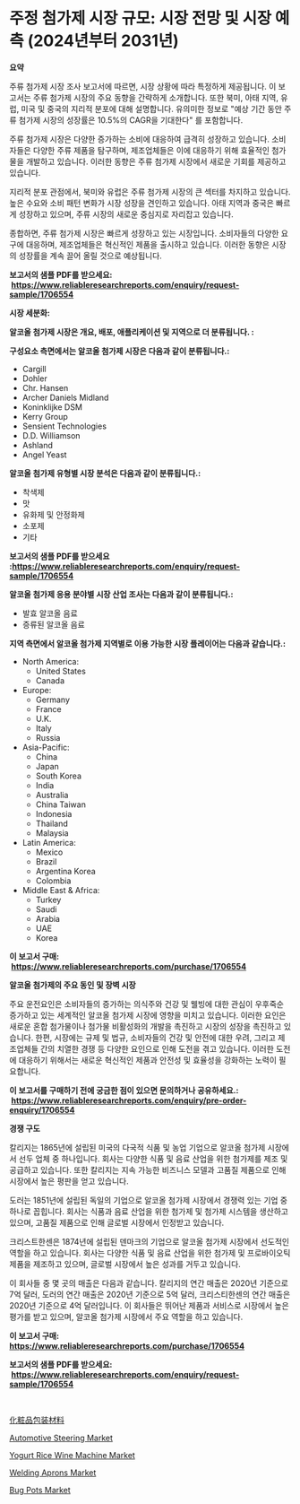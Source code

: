 <p><h1>주정 첨가제 시장 규모: 시장 전망 및 시장 예측 (2024년부터 2031년)</h1></p><p><strong>요약</strong></p>
<p><p>주류 첨가제 시장 조사 보고서에 따르면, 시장 상황에 따라 특정하게 제공됩니다. 이 보고서는 주류 첨가제 시장의 주요 동향을 간략하게 소개합니다. 또한 북미, 아태 지역, 유럽, 미국 및 중국의 지리적 분포에 대해 설명합니다. 유의미한 정보로 "예상 기간 동안 주류 첨가제 시장의 성장률은 10.5%의 CAGR을 기대한다" 를 포함합니다.</p><p>주류 첨가제 시장은 다양한 증가하는 소비에 대응하여 급격히 성장하고 있습니다. 소비자들은 다양한 주류 제품을 탐구하며, 제조업체들은 이에 대응하기 위해 효율적인 첨가물을 개발하고 있습니다. 이러한 동향은 주류 첨가제 시장에서 새로운 기회를 제공하고 있습니다.</p><p>지리적 분포 관점에서, 북미와 유럽은 주류 첨가제 시장의 큰 섹터를 차지하고 있습니다. 높은 수요와 소비 패턴 변화가 시장 성장을 견인하고 있습니다. 아태 지역과 중국은 빠르게 성장하고 있으며, 주류 시장의 새로운 중심지로 자리잡고 있습니다.</p><p>종합하면, 주류 첨가제 시장은 빠르게 성장하고 있는 시장입니다. 소비자들의 다양한 요구에 대응하며, 제조업체들은 혁신적인 제품을 출시하고 있습니다. 이러한 동향은 시장의 성장률을 계속 끌어 올릴 것으로 예상됩니다.</p></p>
<p><strong>보고서의 샘플 PDF를 받으세요: &nbsp;<a href="https://www.reliableresearchreports.com/enquiry/request-sample/1706554">https://www.reliableresearchreports.com/enquiry/request-sample/1706554</a></strong></p>
<p><strong>시장 세분화:</strong></p>
<p><strong> 알코올 첨가제 시장은 개요, 배포, 애플리케이션 및 지역으로 더 분류됩니다. :</strong></p>
<p><strong>구성요소 측면에서는 알코올 첨가제 시장은 다음과 같이 분류됩니다.:</strong></p>
<p><ul><li>Cargill</li><li>Dohler</li><li>Chr. Hansen</li><li>Archer Daniels Midland</li><li>Koninklijke DSM</li><li>Kerry Group</li><li>Sensient Technologies</li><li>D.D. Williamson</li><li>Ashland</li><li>Angel Yeast</li></ul></p>
<p><strong> 알코올 첨가제 유형별 시장 분석은 다음과 같이 분류됩니다.:</strong></p>
<p><ul><li>착색제</li><li>맛</li><li>유화제 및 안정화제</li><li>소포제</li><li>기타</li></ul></p>
<p><strong>보고서의 샘플 PDF를 받으세요 :<a href="https://www.reliableresearchreports.com/enquiry/request-sample/1706554">https://www.reliableresearchreports.com/enquiry/request-sample/1706554</a></strong></p>
<p><strong> 알코올 첨가제 응용 분야별 시장 산업 조사는 다음과 같이 분류됩니다.:</strong></p>
<p><ul><li>발효 알코올 음료</li><li>증류된 알코올 음료</li></ul></p>
<p><strong>지역 측면에서 알코올 첨가제 지역별로 이용 가능한 시장 플레이어는 다음과 같습니다.:</strong></p>
<p><ul>
    <li>
        North America:
        <ul>
            <li>United States</li>
            <li>Canada</li>
        </ul>
    </li>
    <li>
        Europe:
        <ul>
            <li>Germany</li>
            <li>France</li>
            <li>U.K.</li>
            <li>Italy</li>
            <li>Russia</li>
        </ul>
    </li>
    <li>
        Asia-Pacific:
        <ul>
            <li>China</li>
            <li>Japan</li>
            <li>South Korea</li>
            <li>India</li>
            <li>Australia</li>
            <li>China Taiwan</li>
            <li>Indonesia</li>
            <li>Thailand</li>
            <li>Malaysia</li>
        </ul>
    </li>
    <li>
        Latin America:
        <ul>
            <li>Mexico</li>
            <li>Brazil</li>
            <li>Argentina Korea</li>
            <li>Colombia</li>
        </ul>
    </li>
    <li>
        Middle East & Africa:
        <ul>
            <li>Turkey</li>
            <li>Saudi</li>
            <li>Arabia</li>
            <li>UAE</li>
            <li>Korea</li>
        </ul>
    </li>
    </ul></p>
<p><strong>이 보고서 구매: &nbsp;<a href="https://www.reliableresearchreports.com/purchase/1706554">https://www.reliableresearchreports.com/purchase/1706554</a></strong></p>
<p><strong>알코올 첨가제의 주요 동인 및 장벽 시장</strong></p>
<p><p>주요 운전요인은 소비자들의 증가하는 의식주와 건강 및 웰빙에 대한 관심이 우후죽순 증가하고 있는 세계적인 알코올 첨가제 시장에 영향을 미치고 있습니다. 이러한 요인은 새로운 혼합 첨가물이나 첨가물 비활성화의 개발을 촉진하고 시장의 성장을 촉진하고 있습니다. 한편, 시장에는 규제 및 법규, 소비자들의 건강 및 안전에 대한 우려, 그리고 제조업체들 간의 치열한 경쟁 등 다양한 요인으로 인해 도전을 겪고 있습니다. 이러한 도전에 대응하기 위해서는 새로운 혁신적인 제품과 안전성 및 효율성을 강화하는 노력이 필요합니다.</p></p>
<p><strong>이 보고서를 구매하기 전에 궁금한 점이 있으면 문의하거나 공유하세요.: &nbsp;<a href="https://www.reliableresearchreports.com/enquiry/pre-order-enquiry/1706554">https://www.reliableresearchreports.com/enquiry/pre-order-enquiry/1706554</a></strong></p>
<p><strong>경쟁 구도</strong></p>
<p><p>칼리지는 1865년에 설립된 미국의 다국적 식품 및 농업 기업으로 알코올 첨가제 시장에서 선두 업체 중 하나입니다. 회사는 다양한 식품 및 음료 산업을 위한 첨가제를 제조 및 공급하고 있습니다. 또한 칼리지는 지속 가능한 비즈니스 모델과 고품질 제품으로 인해 시장에서 높은 평판을 얻고 있습니다. </p><p>도러는 1851년에 설립된 독일의 기업으로 알코올 첨가제 시장에서 경쟁력 있는 기업 중 하나로 꼽힙니다. 회사는 식품과 음료 산업을 위한 첨가제 및 첨가제 시스템을 생산하고 있으며, 고품질 제품으로 인해 글로벌 시장에서 인정받고 있습니다. </p><p>크리스트한센은 1874년에 설립된 덴마크의 기업으로 알코올 첨가제 시장에서 선도적인 역할을 하고 있습니다. 회사는 다양한 식품 및 음료 산업을 위한 첨가제 및 프로바이오틱 제품을 제조하고 있으며, 글로벌 시장에서 높은 성과를 거두고 있습니다. </p><p>이 회사들 중 몇 곳의 매출은 다음과 같습니다. 칼리지의 연간 매출은 2020년 기준으로 7억 달러, 도러의 연간 매출은 2020년 기준으로 5억 달러, 크리스티한센의 연간 매출은 2020년 기준으로 4억 달러입니다. 이 회사들은 뛰어난 제품과 서비스로 시장에서 높은 평가를 받고 있으며, 알코올 첨가제 시장에서 주요 역할을 하고 있습니다.</p></p>
<p><strong>이 보고서 구매: &nbsp; <a href="https://www.reliableresearchreports.com/purchase/1706554">https://www.reliableresearchreports.com/purchase/1706554</a></strong></p>
<p><strong>보고서의 샘플 PDF를 받으세요: &nbsp;<a href="https://www.reliableresearchreports.com/enquiry/request-sample/1706554">https://www.reliableresearchreports.com/enquiry/request-sample/1706554</a></strong><strong></strong></p>
<p>&nbsp;</p>
<p><p><a href="https://github.com/mohamedbakry57/Market-Research-Report-List-3/blob/main/52043323736.md">化粧品包装材料</a></p><p><a href="https://shimmer-gardenia-37a.notion.site/Automotive-Steering-Market-A-Comprehensive-Report-of-its-Market-Share-Growth-Trends-2024-2031-6667d932e61149bfa1e2cde2ce42d4e1">Automotive Steering Market</a></p><p><a href="https://issuu.com/reportprime-2/docs/yogurt-rice-wine-machine-market-size-2030.pptx">Yogurt Rice Wine Machine Market</a></p><p><a href="https://github.com/luckyshygirl/Market-Research-Report-List-3/blob/main/welding-aprons-market.md">Welding Aprons Market</a></p><p><a href="https://github.com/vimar16th/Market-Research-Report-List-3/blob/main/bug-pots-market.md">Bug Pots Market</a></p></p>